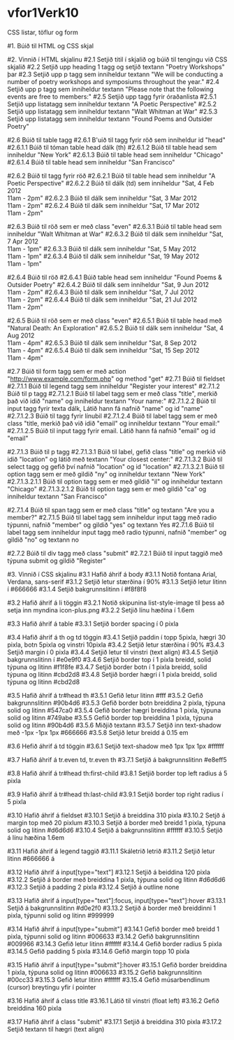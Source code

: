 # vfor1Verk10
CSS listar, töflur og form

#1.  Búið til HTML og CSS skjal

#2.  Vinnið í HTML skjalinu
#2.1 Setjið titil í skjalið og búið til tengingu við CSS skjalið
#2.2 Setjið upp heading 1 tagg og setjið textann "Poetry Workshops" þar
#2.3 Setjið upp p tagg sem inniheldur textann "We will be conducting a number of poetry workshops and symposiums throughout the year."
#2.4 Setjið upp p tagg sem inniheldur textann "Please note that the following events are free to members:"
#2.5 Setjið upp tagg fyrir óraðanlista
#2.5.1 Setjið upp listatagg sem inniheldur textann "A Poetic Perspective"
#2.5.2 Setjið upp listatagg sem inniheldur textann "Walt Whitman at War"
#2.5.3 Setjið upp listatagg sem inniheldur textann "Found Poems and Outsider Poetry"

#2.6 Búið til table tagg
#2.6.1 B'uið til tagg fyrir röð sem inniheldur id "head"
#2.6.1.1 Búið til tóman table head dálk (th)
#2.6.1.2 Búið til table head sem inniheldur "New York"
#2.6.1.3 Búið til table head sem inniheldur "Chicago"
#2.6.1.4 Búið til table head sem inniheldur "San Francisco"

#2.6.2 Búið til tagg fyrir röð
#2.6.2.1 Búið til table head sem inniheldur "A Poetic Perspective"
#2.6.2.2 Búið til dálk (td) sem inniheldur "Sat, 4 Feb 2012<br />11am - 2pm"
#2.6.2.3 Búið til dálk sem inniheldur "Sat, 3 Mar 2012<br />11am - 2pm"
#2.6.2.4 Búið til dálk sem inniheldur "Sat, 17 Mar 2012<br />11am - 2pm"

#2.6.3 Búið til röð sem er með class "even"
#2.6.3.1 Búið til table head sem inniheldur "Walt Whitman at War"
#2.6.3.2 Búið til dálk sem inniheldur "Sat, 7 Apr 2012<br />11am - 1pm"
#2.6.3.3 Búið til dálk sem inniheldur "Sat, 5 May 2012<br />11am - 1pm"
#2.6.3.4 Búið til dálk sem inniheldur "Sat, 19 May 2012<br />11am - 1pm"

#2.6.4 Búið til röð
#2.6.4.1 Búið table head sem inniheldur "Found Poems &amp; Outsider Poetry"
#2.6.4.2 Búið til dálk sem inniheldur "Sat, 9 Jun 2012<br />11am - 2pm"
#2.6.4.3 Búið til dálk sem inniheldur "Sat, 7 Jul 2012<br />11am - 2pm"
#2.6.4.4 Búið til dálk sem inniheldur "Sat, 21 Jul 2012<br />11am - 2pm"

#2.6.5 Búið til röð sem er með class "even"
#2.6.5.1 Búið til table head með "Natural Death: An Exploration"
#2.6.5.2 Búið til dálk sem inniheldur "Sat, 4 Aug 2012<br />11am - 4pm"
#2.6.5.3 Búið til dálk sem inniheldur "Sat, 8 Sep 2012<br />11am - 4pm"
#2.6.5.4 Búið til dálk sem inniheldur "Sat, 15 Sep 2012<br />11am - 4pm"

#2.7 Búið til form tagg sem er með action "http://www.example.com/form.php" og method "get"
#2.7.1 Búið til fieldset
#2.7.1.1 Búið til legend tagg sem inniheldur "Register your interest"
#2.7.1.2 Búið til p tagg
#2.7.1.2.1 Búið til label tagg sem er með class "title", merkið það við idið "name" og inniheldur textann "Your name:"
#2.7.1.2.2 Búið til input tagg fyrir texta dálk, Látið hann fá nafnið "name" og id "name"
#2.7.1.2.3 Búið til tagg fyrir línubil
#2.7.1.2.4 Búið til label tagg sem er með class "title, merkið það við idið "email" og inniheldur textann "Your email:"
#2.7.1.2.5 Búið til input tagg fyrir email. Látið hann fá nafnið "email" og id "email"

#2.7.1.3 Búið til p tagg
#2.7.1.3.1 Búið til label, gefið class "title" og merkið við idið "location" og látið með textann "Your closest center:"
#2.7.1.3.2 Búið til select tagg og gefið því nafnið "location" og id "location"
#2.7.1.3.2.1 Búið til option tagg sem er með gildið "ny" og inniheldur textann "New York"
#2.7.1.3.2.1.1 Búið til option tagg sem er með gildið "il" og inniheldur textann "Chicago"
#2.7.1.3.2.1.2 Búið til option tagg sem er með gildið "ca" og inniheldur textann "San Francisco"

#2.7.1.4 Búið til span tagg sem er með class "title" og textann "Are you a member?"
#2.7.1.5 Búið til label tagg sem inniheldur input tagg með radio týpunni, nafnið "member" og gildið "yes" og textann Yes
#2.7.1.6 Búið til label tagg sem inniheldur input tagg með radio týpunni, nafnið "member" og gildið "no" og textann no

#2.7.2 Búið til div tagg með class "submit"
#2.7.2.1 Búið til input taggið með týpuna submit og gildið "Register"

#3.  Vinnið í CSS skjalinu
#3.1 Hafið áhrif á body
#3.1.1 Notið fontana Arial, Verdana, sans-serif
#3.1.2 Setjið letur stærðina í 90%
#3.1.3 Setjið letur litinn í #666666
#3.1.4 Setjið bakgrunnslitinn í #f8f8f8

#3.2 Hafið áhrif á li töggin
#3.2.1 Notið skipunina list-style-image til þess að setja inn myndina icon-plus.png
#3.2.2 Setjið línu hæðina í 1.6em

#3.3 Hafið áhrif á table
#3.3.1 Setjið border spacing í 0 pixla

#3.4 Hafið áhrif á th og td töggin
#3.4.1 Setjið paddin í topp 5pixla, hægri 30 pixla, botn 5pixla og vinstri 10pixla
#3.4.2 Setjið letur stærðina í 90%
#3.4.3 Setjið margin í 0 pixla
#3.4.4 Setjið letur til vinstri (text align)
#3.4.5 Setjið bakgrunnslitinn í #e0e9f0
#3.4.6 Setjið border top í 1 pixla breidd, solid týpuna og litinn #f1f8fe
#3.4.7 Setjið border botn í 1 pixla breidd, solid týpuna og litinn #cbd2d8
#3.4.8 Setjið border hægri í 1 pixla breidd, solid týpuna og litinn #cbd2d8

#3.5 Hafið áhrif á tr#head th
#3.5.1 Gefið letur litinn #fff
#3.5.2 Gefið bakgrunnslitinn #90b4d6
#3.5.3 Gefið border botn breiddina 2 pixla, týpuna solid og litinn #547ca0
#3.5.4 Gefið border hægri breiddina 1 pixla, týpuna solid og litinn #749abe
#3.5.5 Gefið border top breiddina 1 pixla, týpuna solid og litinn #90b4d6
#3.5.6 Miðjið textann
#3.5.7 Setjið inn text-shadow með -1px -1px 1px #666666
#3.5.8 Setjið letur breidd á 0.15 em

#3.6 Hefið áhrif á td töggin
#3.6.1 Setjið text-shadow með 1px 1px 1px #ffffff

#3.7 Hafið áhrif á tr.even td, tr.even th
#3.7.1 Setjið á bakgrunnslitinn #e8eff5

#3.8 Hafið áhrif á tr#head th:first-child
#3.8.1 Setjið border top left radius á 5 pixla

#3.9 Hafið áhrif á tr#head th:last-child
#3.9.1 Setjið border top right radius í 5 pixla

#3.10  Hafið áhrif á fieldset
#3.10.1  Setjið á breiddina 310 pixla
#3.10.2  Setjð á margin top með 20 pixlum
#3.10.3  Setjið á border með breidd 1 pixla, týpuna solid og litinn #d6d6d6
#3.10.4  Setjið á bakgrunnslitinn #ffffff
#3.10.5  Setjið á línu hæðina 1.6em

#3.11  Hafið áhrif á legend taggið
#3.11.1  Skáletrið letrið
#3.11.2  Setjið letur litinn #666666 á

#3.12  Hafið áhrif á input[type="text"]
#3.12.1  Setjið á beiddina 120 pixla
#3.12.2  Setjið á border með breiddina 1 pixla, týpuna solid og litinn #d6d6d6
#3.12.3  Setjið á padding 2 pixla
#3.12.4  Setjið á outline none

#3.13  Hafið áhrif á input[type="text"]:focus, input[type="text"]:hover
#3.13.1  Setjið á bakgrunnslitinn #d0e2f0
#3.13.2  Setjið á border með breiddinni 1 pixla, týpunni solid og litinn #999999

#3.14  Hafið áhrif á input[type="submit"]
#3.14.1  Gefið border með breidd 1 pixla, týpunni solid og litinn #006633
#3.14.2  Gefið bakgrunnslitinn #009966
#3.14.3  Gefið letur litinn #ffffff
#3.14.4  Gefið border radíus 5 pixla
#3.14.5  Gefið padding 5 pixla
#3.14.6  Gefið margin topp 10 pixla

#3.15  Hafið áhrif á input[type="submit"]:hover
#3.15.1  Gefið border breiddina 1 pixla, týpuna solid og litinn #006633
#3.15.2  Gefið bakgrunnslitinn #00cc33
#3.15.3  Gefið letur litinn #ffffff
#3.15.4  Gefið músarbendlinum (cursor) breytingu yfir í pointer

#3.16  Hafið áhrif á class title 
#3.16.1  Látið til vinstri (float left)
#3.16.2  Gefið breiddina 160 pixla

#3.17  Hafið áhrif á class "submit"
#3.17.1  Setjið á breiddina 310 pixla
#3.17.2  Setjið textann til hægri (text align)
